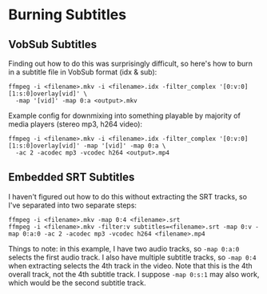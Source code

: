 Burning Subtitles
=================

VobSub Subtitles
----------------

Finding out how to do this was surprisingly difficult, so here's how to burn in a subtitle file in VobSub format (idx & sub):
```
ffmpeg -i <filename>.mkv -i <filename>.idx -filter_complex '[0:v:0][1:s:0]overlay[vid]' \
  -map '[vid]' -map 0:a <output>.mkv
```

Example config for downmixing into something playable by majority of media players (stereo mp3, h264 video):
```
ffmpeg -i <filename>.mkv -i <filename>.idx -filter_complex '[0:v:0][1:s:0]overlay[vid]' -map '[vid]' -map 0:a \
  -ac 2 -acodec mp3 -vcodec h264 <output>.mp4
```

Embedded SRT Subtitles
----------------------

I haven't figured out how to do this without extracting the SRT tracks, so I've separated into two separate steps:
```
ffmpeg -i <filename>.mkv -map 0:4 <filename>.srt
ffmpeg -i <filename>.mkv -filter:v subtitles=<filename>.srt -map 0:v -map 0:a:0 -ac 2 -acodec mp3 -vcodec h264 <filename>.mp4
```

Things to note: in this example, I have two audio tracks, so `-map 0:a:0` selects the first audio track. I also have multiple
subtitle tracks, so `-map 0:4` when extracting selects the 4th track in the video. Note that this is the 4th overall track,
not the 4th subtitle track. I suppose `-map 0:s:1` may also work, which would be the second subtitle track.
